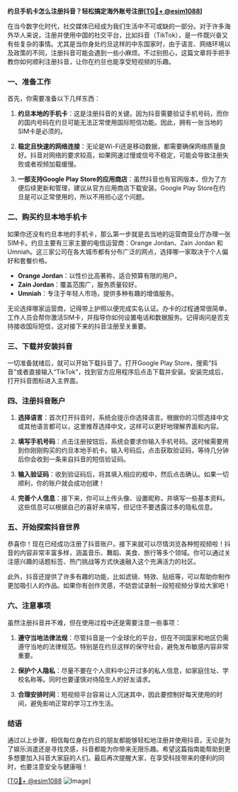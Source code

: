 **约旦手机卡怎么注册抖音？轻松搞定海外账号注册[[TG💪+ @esim1088](https://t.me/s/esim1088)]**

在当今数字化时代，社交媒体已经成为我们生活中不可或缺的一部分。对于许多海外华人来说，注册并使用中国的社交平台，比如抖音（TikTok），是一件既兴奋又有些复杂的事情。尤其是当你身处约旦这样的中东国家时，由于语言、网络环境以及政策的不同，注册抖音可能会遇到一些小麻烦。不过别担心，这篇文章将手把手教你如何顺利注册抖音，让你在约旦也能享受短视频的乐趣。

### 一、准备工作

首先，你需要准备以下几样东西：

1. **约旦本地的手机卡**：这是注册抖音的关键。因为抖音需要验证手机号码，而你的国内号码在约旦可能无法正常使用国际短信功能。因此，拥有一张当地的SIM卡是必须的。
   
2. **稳定且快速的网络连接**：无论是Wi-Fi还是移动数据，都需要确保网络质量良好。抖音对网络的要求较高，如果网速过慢或信号不稳定，可能会导致注册失败或者视频加载缓慢。

3. **一部支持Google Play Store的应用商店**：虽然抖音也有官网版本，但为了方便后续更新和管理，建议从官方应用商店下载安装。Google Play Store在约旦是可以正常使用的，所以不用担心这个问题。

### 二、购买约旦本地手机卡

如果你还没有约旦本地的手机卡，那么第一步就是去当地的运营商营业厅办理一张SIM卡。约旦主要有三家主要的电信运营商：Orange Jordan、Zain Jordan 和 Umniah。这三家公司在各大城市都有分布广泛的网点，选择哪一家取决于个人偏好和套餐价格。

- **Orange Jordan**：以性价比高著称，适合预算有限的用户。
- **Zain Jordan**：覆盖范围广，服务质量较好。
- **Umniah**：专注于年轻人市场，提供多种有趣的增值服务。

无论选择哪家运营商，记得带上护照以便完成实名认证。办卡的过程通常很简单，工作人员会帮你激活SIM卡，并指导你如何设置电话和数据服务。记得询问是否支持接收国际短信，这对接下来的抖音注册至关重要。

### 三、下载并安装抖音

一切准备就绪后，就可以开始下载抖音了。打开Google Play Store，搜索“抖音”或者直接输入“TikTok”，找到官方应用程序后点击下载并安装。安装完成后，打开抖音图标进入主界面。

### 四、注册抖音账户

1. **选择语言**：首次打开抖音时，系统会提示你选择语言。根据你的习惯选择中文或其他语言都可以，这里推荐选择中文，这样可以更好地理解界面和内容。

2. **填写手机号码**：点击注册按钮后，系统会要求你输入手机号码。这时候需要用到你刚刚购买的约旦本地手机卡。输入号码后，点击获取验证码，等待几分钟后你会收到一条来自抖音的短信验证码。

3. **输入验证码**：收到验证码后，将其填入相应的框中，然后点击确认。如果一切顺利，你的账户就会成功创建！

4. **完善个人信息**：接下来，你可以上传头像、设置昵称，并填写一些基本资料。这些信息可以根据自己的喜好来填写，但记住不要透露过多的隐私信息。

### 五、开始探索抖音世界

恭喜你！现在已经成功注册了抖音账户。接下来就可以尽情浏览各种短视频啦！抖音的内容非常丰富多样，涵盖音乐、舞蹈、美食、旅行等多个领域。你可以通过关注感兴趣的话题标签、热门挑战等方式快速融入这个充满活力的社区。

此外，抖音还提供了许多有趣的功能，比如滤镜、特效、贴纸等，可以帮助你制作更加吸引人的作品。如果你有创作灵感，不妨尝试录制一段短视频分享给大家吧！

### 六、注意事项

虽然注册抖音并不难，但在使用过程中还是需要注意一些事项：

1. **遵守当地法律法规**：尽管抖音是一个全球化的平台，但在不同国家和地区仍需遵守当地的法律规范。特别是在约旦这样的保守社会，避免发布敏感内容非常重要。

2. **保护个人隐私**：尽量不要在个人资料中公开过多的私人信息，如家庭住址、学校名称等。同时也要谨慎对待陌生人的好友请求。

3. **合理安排时间**：短视频平台容易让人沉迷其中，因此要控制好每天使用的时间，避免影响正常的学习工作生活。

### 结语

通过以上步骤，相信每位身在约旦的朋友都能够轻松地注册并使用抖音。无论是为了娱乐消遣还是寻找灵感，抖音都能为你带来无限乐趣。希望这篇指南能帮助到更多想要加入抖音大家庭的人们。最后再次提醒大家，在享受科技带来的便利的同时，也要注意安全与健康哦！

[[TG💪+ @esim1088](https://t.me/s/esim1088) ![Image](https://i.postimg.cc/4NQfJmqS/Snipaste-2025-05-13-00-14-12.png)]